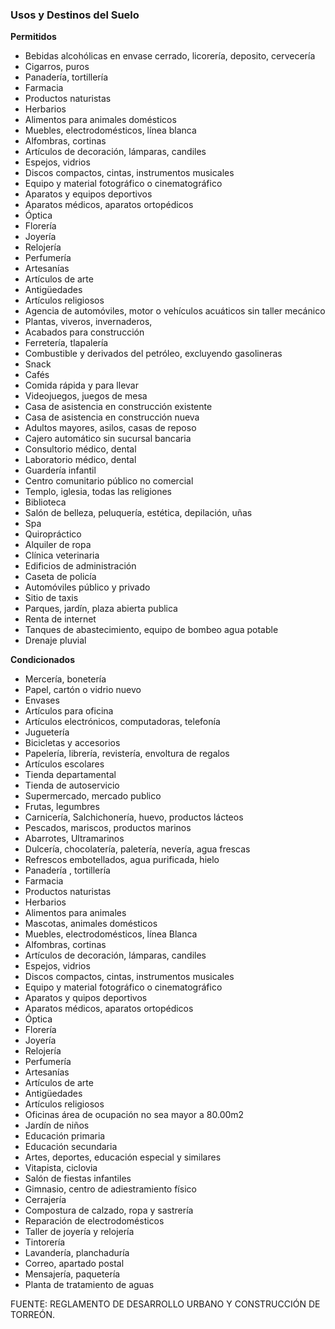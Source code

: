 ﻿
### Usos y Destinos del Suelo

**Permitidos**

* Bebidas alcohólicas en envase cerrado, licorería, deposito, cervecería
* Cigarros, puros
* Panadería, tortillería
* Farmacia
* Productos naturistas
* Herbarios
* Alimentos para animales domésticos
* Muebles, electrodomésticos, línea blanca
* Alfombras, cortinas
* Artículos de decoración, lámparas, candiles
* Espejos, vidrios
* Discos compactos, cintas, instrumentos musicales
* Equipo y material fotográfico o cinematográfico
* Aparatos y equipos deportivos
* Aparatos médicos, aparatos ortopédicos
* Óptica
* Florería
* Joyería
* Relojería
* Perfumería
* Artesanías
* Artículos de arte
* Antigüedades
* Artículos religiosos
* Agencia de automóviles, motor o vehículos acuáticos sin taller mecánico
* Plantas, viveros, invernaderos,
* Acabados para construcción
* Ferretería, tlapalería
* Combustible y derivados del petróleo, excluyendo gasolineras
* Snack
* Cafés
* Comida rápida y para llevar
* Videojuegos, juegos de mesa
* Casa de asistencia en construcción existente
* Casa de asistencia en construcción nueva
* Adultos mayores, asilos, casas de reposo
* Cajero automático sin sucursal bancaria
* Consultorio médico, dental
* Laboratorio médico, dental
* Guardería infantil
* Centro comunitario público no comercial
* Templo, iglesia, todas las religiones
* Biblioteca
* Salón de belleza, peluquería, estética, depilación, uñas
* Spa
* Quiropráctico
* Alquiler de ropa
* Clínica veterinaria
* Edificios de administración
* Caseta de policía
* Automóviles público y privado
* Sitio de taxis
* Parques, jardín, plaza abierta publica
* Renta de internet
* Tanques de abastecimiento, equipo de bombeo agua potable
* Drenaje pluvial

**Condicionados**

* Mercería, bonetería
* Papel, cartón o vidrio nuevo
* Envases
* Artículos para oficina
* Artículos electrónicos, computadoras, telefonía
* Juguetería
* Bicicletas y accesorios
* Papelería, librería, revistería, envoltura de regalos
* Artículos escolares
* Tienda departamental
* Tienda de autoservicio
* Supermercado, mercado publico
* Frutas, legumbres
* Carnicería, Salchichonería, huevo, productos lácteos
* Pescados, mariscos, productos marinos
* Abarrotes, Ultramarinos
* Dulcería, chocolatería, paletería, nevería, agua frescas
* Refrescos embotellados, agua purificada, hielo
* Panadería , tortillería
* Farmacia
* Productos naturistas
* Herbarios
* Alimentos para animales
* Mascotas, animales domésticos
* Muebles, electrodomésticos, línea Blanca
* Alfombras, cortinas
* Artículos de decoración, lámparas, candiles
* Espejos, vidrios
* Discos compactos, cintas, instrumentos musicales
* Equipo y material fotográfico o cinematográfico
* Aparatos y quipos deportivos
* Aparatos médicos, aparatos ortopédicos
* Óptica
* Florería
* Joyería
* Relojería
* Perfumería
* Artesanías
* Artículos de arte
* Antigüedades
* Artículos religiosos
* Oficinas área de ocupación no sea mayor a 80.00m2
* Jardín de niños
* Educación primaria
* Educación secundaria
* Artes, deportes, educación especial y similares
* Vitapista, ciclovia
* Salón de fiestas infantiles
* Gimnasio, centro de adiestramiento físico
* Cerrajería
* Compostura de calzado, ropa y sastrería
* Reparación de electrodomésticos
* Taller de joyería y relojería
* Tintorería
* Lavandería, planchaduría
* Correo, apartado postal
* Mensajería, paquetería
* Planta de tratamiento de aguas

FUENTE: REGLAMENTO DE DESARROLLO URBANO Y CONSTRUCCIÓN DE TORREÓN.
